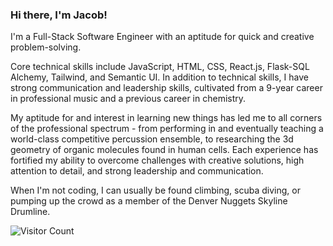 ### Hi there, I'm Jacob!

I'm a Full-Stack Software Engineer with an aptitude for quick and creative problem-solving.

Core technical skills include JavaScript, HTML, CSS, React.js, Flask-SQL Alchemy, Tailwind, and Semantic UI.
In addition to technical skills, I have strong communication and leadership skills, cultivated from a 9-year career in professional music and a previous career in chemistry.

My aptitude for and interest in learning new things has led me to all corners of the professional spectrum - from performing in and eventually teaching a world-class competitive percussion ensemble, to researching the 3d geometry of organic molecules found in human cells. Each experience has fortified my ability to overcome challenges with creative solutions, high attention to detail, and strong leadership and communication.

When I'm not coding, I can usually be found climbing, scuba diving, or pumping up the crowd as a member of the Denver Nuggets Skyline Drumline.

![Visitor Count](https://profile-counter.glitch.me/{JakeIVS}/count.svg)
